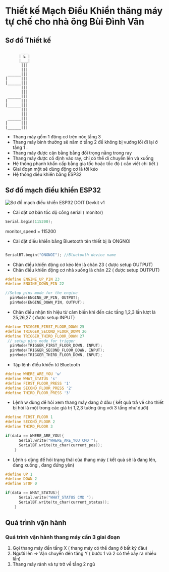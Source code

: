 ﻿# Thiết kế Mạch Điều Khiển thăng máy tự chế cho nhà ông Bùi Đình Vân

 ## Sơ đồ Thiết kế

           ___
          | E |
          |___|
           |||
           |||
     ______|||
    |      ||| 
    |______|||
           |||
           |||
     ______|||
    |      |||
    |______|||
           |||
           |||
     ______|||
    |      |||
    |______|||
 
- Thang máy gồm 1 động cơ trên nóc tầng 3
- Thang máy bình thường sẽ nằm ở tầng 2 để không bị vướng lối đi lại ở tầng 1 .
- Thang máy được cân bằng bằng đối trọng nằng trong ray
- Thang máy được cố định vào ray, chỉ có thể di chuyển lên và xuống
- Hệ thống phanh khẩn cấp bằng gia tốc hoặc tốc độ ( cần viết chi tiết )
- Giai đoạn một sẽ dùng động cơ là tời kéo
- Hệ thống điều khiển bằng ESP32

## Sơ đồ mạch điều khiển ESP32

![ Sơ đồ mạch điều khiển ESP32 DOIT Devkit v1 ](https://mischianti.org/wp-content/uploads/2020/11/ESP32-DOIT-DEV-KIT-v1-pinout-mischianti.png)
- Cài đặt cơ bản tốc độ cổng serial ( monitor)

```c++
Serial.begin(115200);
```
monitor_speed = 115200
- Cài đặt điều khiển bằng Bluetooth tên thiết bị là ONGNOI

```c++

SerialBT.begin("ONGNOI"); //Bluetooth device name
```

- Chân điều khiển động cơ kéo lên là chân 23 ( được setup OUTPUT)
- Chân điều khiển động cơ nhả xuống là chân 22 ( được setup OUTPUT)

```C++
#define ENGINE_UP_PIN 23
#define ENGINE_DOWN_PIN 22

//Setup pins mode for the engine
  pinMode(ENGINE_UP_PIN, OUTPUT);
  pinMode(ENGINE_DOWN_PIN, OUTPUT);

```
- Chân điều nhận tín hiệu từ cảm biến khi đến các tầng 1,2,3 lần lượt là 25,26,27 ( được setup INPUT)
  
```C++
#define TRIGGER_FIRST_FLOOR_DOWN 25
#define TRIGGER_SECOND_FLOOR_DOWN 26
#define TRIGGER_THIRD_FLOOR_DOWN 27
 // setup pins mode for trigger
  pinMode(TRIGGER_FIRST_FLOOR_DOWN, INPUT);
  pinMode(TRIGGER_SECOND_FLOOR_DOWN, INPUT);
  pinMode(TRIGGER_THIRD_FLOOR_DOWN, INPUT);
```

- Tập lệnh điều khiển từ Bluetooth


```c++
#define WHERE_ARE_YOU 'w'
#define WHAT_STATUS 's'
#define FIRST_FLOOR_PRESS '1'
#define SECOND_FLOOR_PRESS '2'
#define THIRD_FLOOR_PRESS '3'
```

- Lệnh w dùng để hỏi xem thang máy đang ở đâu ( kết quả trả về cho thiết bị hỏi là một trong các giá trị 1,2,3 tương ứng với 3 tầng như dưới)
```c++
#define FIRST_FLOOR 1
#define SECOND_FLOOR 2
#define THIRD_FLOOR 3

if(data == WHERE_ARE_YOU){
      Serial.write("WHERE_ARE_YOU CMD ");
      SerialBT.write(to_char(current_pos));
    }

```
- Lệnh s dùng để hỏi trạng thái của thang máy ( kết quả sẽ là đang lên, đang xuống , đang đứng yên)
```c++
#define UP 1
#define DOWN 2
#define STOP 0

if(data == WHAT_STATUS){
      Serial.write("WHAT_STATUS CMD ");
      SerialBT.write(to_char(current_status));
    }
```

## Quá trình vận hành
### Quá trình vận hành thang máy cần 3 giai đoạn 
1. Gọi thang máy đến tầng X ( thang máy có thể đang ở bất kỳ đâu)
2. Người lên => Vận chuyển đến tầng Y ( bước 1 và 2 có thể xảy ra nhiều lần)
3. Thang máy rảnh và tự trở về tầng 2 ngủ


